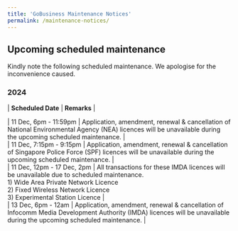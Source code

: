 ```yaml
---
title: 'GoBusiness Maintenance Notices'
permalink: /maintenance-notices/
---
```


## Upcoming scheduled maintenance

Kindly note the following scheduled maintenance. We apologise for the inconvenience caused. 


### 2024 

| **Scheduled Date** | **Remarks** |  


 
      
| 11 Dec, 6pm - 11:59pm | Application, amendment, renewal & cancellation of National Environmental Agency (NEA) licences will be unavailable during the upcoming scheduled maintenance. |           
| 11 Dec, 7:15pm - 9:15pm | Application, amendment, renewal & cancellation of Singapore Police Force (SPF) licences will be unavailable during the upcoming scheduled maintenance. |      
| 11 Dec, 12pm - 17 Dec, 2pm | All transactions for these IMDA licences will be unavailable due to scheduled maintenance.<br>1) Wide Area Private Network Licence<br>2) Fixed Wireless Network Licence<br>3) Experimental Station Licence |        
| 13 Dec, 6pm - 12am | Application, amendment, renewal & cancellation of Infocomm Media Development Authority (IMDA) licences will be unavailable during the upcoming scheduled maintenance. |       





<script src="/jquery/jquery.min.js"></script> <script src="/jquery/resize-tables.js"></script>
